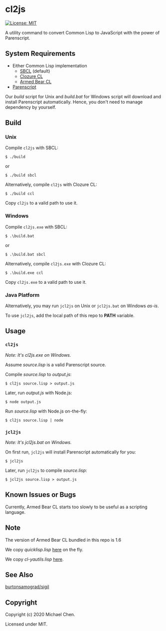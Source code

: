 # cl2js

[![License: MIT](https://img.shields.io/badge/License-MIT-yellow.svg)](https://opensource.org/licenses/MIT)

A utility command to convert Common Lisp to JavaScript with the power of Parenscript.

## System Requirements

* Either Common Lisp implementation
  * [SBCL](http://www.sbcl.org/) (default)
  * [Clozure CL](https://ccl.clozure.com/)
  * [Armed Bear CL](https://common-lisp.net/project/armedbear/)
* [Parenscript](https://common-lisp.net/project/parenscript/)

Our *build* script for Unix and *build.bat* for Windows script will download and install Parenscript automatically. Hence, you don't need to manage dependency by yourself.

## Build

### Unix

Compile `cl2js` with SBCL:

```
$ ./build
```

or

```
$ ./build sbcl
```

Alternatively, compile `cl2js` with Clozure CL:

```
$ ./build ccl
```

Copy `cl2js` to a valid path to use it.

### Windows

Compile `cl2js.exe` with SBCL:

```
$ .\build.bat
```

or

```
$ .\build.bat sbcl
```

Alternatively, compile `cl2js.exe` with Clozure CL:

```
$ .\build.exe ccl
```

Copy `cl2js.exe` to a valid path to use it.

### Java Platform

Alternatively, you may run `jcl2js` on Unix or `jcl2js.bat` on Windows *as-is*.

To use `jcl2js`, add the local path of this repo to **PATH** variable.

## Usage

### `cl2js`

*Note: It's cl2js.exe on Windows.*

Assume *source.lisp* is a valid Parenscript source.

Compile *source.lisp* to *output.js*:

```
$ cl2js source.lisp > output.js
```

Later, run *output.js* with Node.js:

```
$ node output.js
```

Run *source.lisp* with Node.js on-the-fly:

```
$ cl2js source.lisp | node
```

### `jcl2js`

*Note: It's jcl2js.bat on Windows.*

On first run, `jcl2js` will install Parenscript automatically for you:

```
$ jcl2js
```

Later, run `jcl2js` to compile *source.lisp*:

```
$ jcl2js source.lisp > output.js
```

## Known Issues or Bugs

Currently, Armed Bear CL starts too slowly to be useful as a scripting language.

## Note

The version of Armed Bear CL bundled in this repo is 1.6

We copy *quicklisp.lisp* [here](https://www.quicklisp.org/beta/) on the fly.

We copy *cl-yautils.lisp* [here](https://github.com/cwchentw/cl-yautils).

## See Also

[burtonsamograd/sigil](https://github.com/burtonsamograd/sigil)

## Copyright

Copyright (c) 2020 Michael Chen.

Licensed under MIT.
